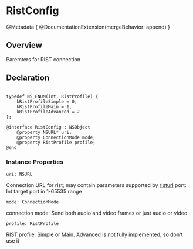 # RistConfig

@Metadata {
    @DocumentationExtension(mergeBehavior: append)
}

## Overview

Paremters for RIST connection

## Declaration
```

typedef NS_ENUM(int, RistProfile) {
    kRistProfileSimple = 0,
    kRistProfileMain = 1,
    kRistProfileAdvanced = 2
};

@interface RistConfig : NSObject
    @property NSURL* uri;
    @property ConnectionMode mode;
    @property RistProfile profile;
@end
```


### Instance Properties
    
    uri: NSURL 

Connection URL for rist; may contain parameters supported by [risturl](https://code.videolan.org/rist/librist/-/wikis/risturl-Syntax-as-of-v.-0.2.0)
    port: Int
target port in 1-65535 range

    mode: ConnectionMode
connection mode: Send both audio and video frames or just audio or video

    profile: RistProfile
RIST profile: Simple or Main. Advanced is not fully implemented, so don't use it
